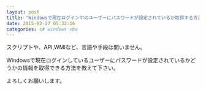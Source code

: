 ```yaml
---
layout: post
title: "Windowsで現在ログイン中のユーザーにパスワードが設定されているか取得する方法ありますか？"
date: 2015-02-27 05:32:16
categories: c# windows vba
---
```

<p>スクリプトや、API,WMIなど、言語や手段は問いません。</p>

<p>Windowsで現在ログインしているユーザーにパスワードが設定されているかどうかの情報を取得できる方法を教えて下さい。</p>

<p>よろしくお願いします。</p>
